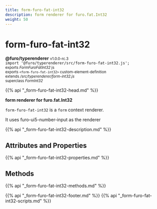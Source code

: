 ```yaml
---
title: form-furo-fat-int32
description: form renderer for furo.fat.Int32
weight: 50
---
```


# form-furo-fat-int32
**@furo/typerenderer** <small>v1.0.0-rc.3</small>
<br>`import '@furo/typerenderer/src/form-furo-fat-int32.js';`<small>
<br>exports *FormFuroFatInt32* js
<br>exports `<form-furo-fat-int32>` custom-element-definition
<br>extends */src/typerenderer/form-int32.js*
<br>superclass *FormInt32*</small>

{{% api "_form-furo-fat-int32-head.md" %}}

**form renderer for furo.fat.Int32**

`form-furo-fat-int32` is a `form` context renderer.

It uses furo-ui5-number-input as the renderer

{{% api "_form-furo-fat-int32-description.md" %}}


## Attributes and Properties
{{% api "_form-furo-fat-int32-properties.md" %}}



## Methods
{{% api "_form-furo-fat-int32-methods.md" %}}





{{% api "_form-furo-fat-int32-footer.md" %}}
{{% api "_form-furo-fat-int32-scripts.md" %}}
